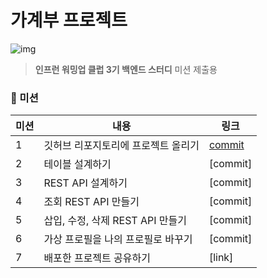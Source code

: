 # 가계부 프로젝트

![img](https://cdn.inflearn.com/public/courses/336222/cover/e4a928ba-307d-4237-af1d-009f2cff2de1/336222.png?w=300)

> <b>인프런 워밍업 클럽 3기 백엔드 스터디</b> 미션 제출용

### 🔖 미션

| 미션 | 내용                      | 링크                                                                                                    |
|----|-------------------------|-------------------------------------------------------------------------------------------------------|
| 1  | 깃허브 리포지토리에 프로젝트 올리기     | [commit](https://github.com/hj-language/account-book/commit/6660b452caee82cc88287c103c4c950ae581c9d5) |
| 2  | 테이블 설계하기                | [commit]                                                                                              |
| 3  | REST API 설계하기           | [commit]                                                                                              |
| 4  | 조회 REST API 만들기         | [commit]                                                                                              |
| 5  | 삽입, 수정, 삭제 REST API 만들기 | [commit]                                                                                              |
| 6  | 가상 프로필을 나의 프로필로 바꾸기     | [commit]                                                                                              |
| 7  | 배포한 프로젝트 공유하기           | [link]                                                                                                |